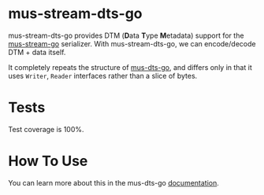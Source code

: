 # mus-stream-dts-go
mus-stream-dts-go provides DTM (**D**ata **T**ype **M**etadata) support for the 
[mus-stream-go](https://github.com/mus-format/mus-stream-go) serializer. With 
mus-stream-dts-go, we can encode/decode DTM + data itself.

It completely repeats the structure of [mus-dts-go](https://github.com/mus-format/mus-dts-go), 
and differs only in that it uses `Writer`, `Reader` interfaces rather than а 
slice of bytes.

# Tests
Test coverage is 100%.

# How To Use
You can learn more about this in the mus-dts-go [documentation](https://github.com/mus-format/mus-dts-go#how-to-use).